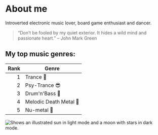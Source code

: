 
# About me

Introverted electronic music lover, board game enthusiast and dancer.
> “Don’t be fooled by my quiet exterior. It hides a wild mind and passionate heart.” – John Mark Green

## My top music genres:

| Rank | Genre |
|-----:|------------|
|     1| Trance :smiling_face_with_three_hearts:  |
|     2| Psy-Trance :sunglasses:|
|     3| Drum'n'Bass :star_struck:|
|     4| Melodic Death Metal :metal:|
|     5| Nu-metal :guitar:|

<picture>
  <source media="(prefers-color-scheme: dark)" srcset="https://user-images.githubusercontent.com/25423296/163456776-7f95b81a-f1ed-45f7-b7ab-8fa810d529fa.png">
  <source media="(prefers-color-scheme: light)" srcset="https://user-images.githubusercontent.com/25423296/163456779-a8556205-d0a5-45e2-ac17-42d089e3c3f8.png">
  <img alt="Shows an illustrated sun in light mode and a moon with stars in dark mode." src="https://user-images.githubusercontent.com/25423296/163456779-a8556205-d0a5-45e2-ac17-42d089e3c3f8.png">
</picture>